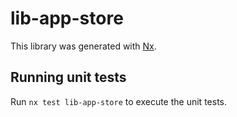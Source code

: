 # lib-app-store

This library was generated with [Nx](https://nx.dev).

## Running unit tests

Run `nx test lib-app-store` to execute the unit tests.
